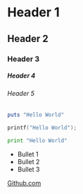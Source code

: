 # Header 1
## Header 2
### Header 3
##### Header 4
###### Header 5

```ruby
puts "Hello World"
```
```c
printf("Hello World");
```
```python
print "Hello World"
```
* Bullet 1
* Bullet 2
* Bullet 3

[Github.com](https://github.com/) 
